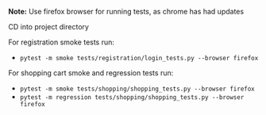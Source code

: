 **Note:** Use firefox browser for running tests, as chrome has had updates

CD into project directory

For registration smoke tests run:

- `pytest -m smoke tests/registration/login_tests.py --browser firefox`

For shopping cart smoke and regression tests run:

- `pytest -m smoke tests/shopping/shopping_tests.py --browser firefox`
- `pytest -m regression tests/shopping/shopping_tests.py --browser firefox`

